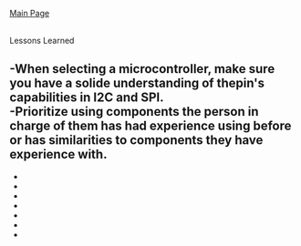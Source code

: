 [Main Page](../Title.md)<br><br>

Lessons Learned

-When selecting a microcontroller, make sure you have a solide understanding of thepin's capabilities in I2C and SPI.<br>
-Prioritize using components the person in charge of them has had experience using before or has similarities to components they have experience with.
-
-
-
-
-
-
-
-
